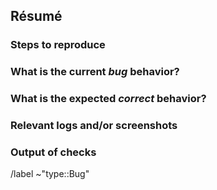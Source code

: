 
## Résumé

<!-- Summarize the bug encountered concisely. -->

### Steps to reproduce

<!-- Describe how one can reproduce the issue - this is very important. Please use an ordered list. -->


### What is the current *bug* behavior?

<!-- Describe what actually happens. -->

### What is the expected *correct* behavior?

<!-- Describe what you should see instead. -->

### Relevant logs and/or screenshots

<!-- Paste any relevant logs - please use code blocks (```) to format console output, logs, and code
 as it's tough to read otherwise. -->

### Output of checks

<!-- If you are reporting a bug on GitLab.com, uncomment below -->

<!-- This bug happens on GitLab.com -->

<!-- and uncomment below if you have /label privileges -->
<!-- /label ~"reproduced on GitLab.com" -->
<!-- or follow up with an issue comment of `@gitlab-bot label ~"reproduced on GitLab.com"` if you do not -->



/label ~"type::Bug"
<!-- If you don't have /label privileges, follow up with an issue comment of `@gitlab-bot label ~"type::bug"` -->

